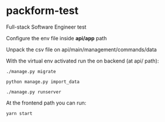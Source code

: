 # packform-test
Full-stack Software Engineer test

Configure the env file inside **api/app** path

Unpack the csv file on api/main/management/commands/data

With the virtual env activated run the on backend (at api/ path):

`./manage.py migrate`

`python manage.py import_data`

`./manage.py runserver`

At the frontend path you can run:

`yarn start`